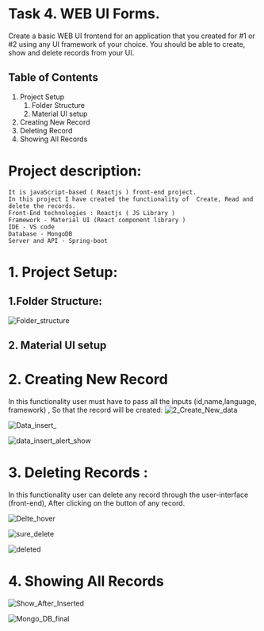  # Task 4. WEB UI Forms.

Create a basic WEB UI frontend for an application that you created for #1 or #2 using any UI
framework of your choice. You should be able to create, show and delete records from your UI.

## Table of Contents 
1. Project Setup
   1. Folder Structure
   2. Material UI setup
2. Creating New Record
3. Deleting Record
4. Showing All Records

# Project description:
  

    It is javaScript-based ( Reactjs ) front-end project.
    In this project I have created the functionality of  Create, Read and delete the records.
    Front-End technologies : Reactjs ( JS Library )
    Framework - Material UI (React component library ) 
    IDE - VS code
    Database - MongoDB
    Server and API - Spring-boot

# 1. Project Setup:

  ## 1.Folder Structure:
  ![Folder_structure](https://github.com/krishnasaw8340/Task-4-WEB-UI-Forms-2023/assets/63328010/5c97770b-4dc7-483e-85c0-7825ea1a2b15)



  ## 2. Material UI setup



# 2. Creating New Record
   In this functionality user must have to pass all the inputs (id,name,language, framework) , So that the record will be created:
![2_Create_New_data](https://github.com/krishnasaw8340/Task-4-WEB-UI-Forms-2023/assets/63328010/d2c4f33f-b9fd-4b6e-b318-f6e033acb43a)

![Data_insert_](https://github.com/krishnasaw8340/Task-4-WEB-UI-Forms-2023/assets/63328010/90c7f0e0-1a4e-4f8b-ae10-f1103b97b559)

![data_insert_alert_show](https://github.com/krishnasaw8340/Task-4-WEB-UI-Forms-2023/assets/63328010/0c47f734-51a6-4bc3-9b97-ebd8bb26feac)





# 3. Deleting Records :
   In this functionality user can delete any record through the user-interface (front-end), After clicking on the button of any record.

   ![Delte_hover](https://github.com/krishnasaw8340/Task-4-WEB-UI-Forms-2023/assets/63328010/af1f92c8-0567-444b-87f5-2c19057a615d)

   ![sure_delete](https://github.com/krishnasaw8340/Task-4-WEB-UI-Forms-2023/assets/63328010/13e93d06-55fa-452b-873b-1ae51023c128)


![deleted](https://github.com/krishnasaw8340/Task-4-WEB-UI-Forms-2023/assets/63328010/28d6c650-14fb-4fda-bc01-077eb483e38d)




# 4. Showing All Records 

![Show_After_Inserted](https://github.com/krishnasaw8340/Task-4-WEB-UI-Forms-2023/assets/63328010/53876874-16d2-4bcd-acb2-c547f66077b9)

![Mongo_DB_final](https://github.com/krishnasaw8340/Task-4-WEB-UI-Forms-2023/assets/63328010/1ba790af-9321-4390-b765-c0f7a1cbbc69)


    



